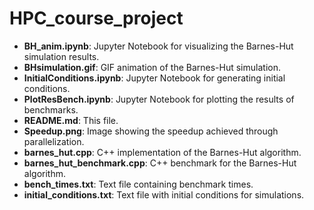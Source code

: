 # HPC_course_project

- **BH_anim.ipynb**: Jupyter Notebook for visualizing the Barnes-Hut simulation results.
- **BHsimulation.gif**: GIF animation of the Barnes-Hut simulation.
- **InitialConditions.ipynb**: Jupyter Notebook for generating initial conditions.
- **PlotResBench.ipynb**: Jupyter Notebook for plotting the results of benchmarks.
- **README.md**: This file.
- **Speedup.png**: Image showing the speedup achieved through parallelization.
- **barnes_hut.cpp**: C++ implementation of the Barnes-Hut algorithm.
- **barnes_hut_benchmark.cpp**: C++ benchmark for the Barnes-Hut algorithm.
- **bench_times.txt**: Text file containing benchmark times.
- **initial_conditions.txt**: Text file with initial conditions for simulations.
